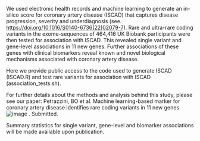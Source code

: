We used electronic health records and machine learning to generate an in-silico score for coronary artery disease (ISCAD) that captures disease progression, severity and underdiagnosis (see. https://doi.org/10.1016/S0140-6736(22)02079-7). Rare and ultra-rare coding variants in the exome-sequences of 464,416 UK Biobank participants were then tested for association with ISCAD. This revealed single variant and gene-level associations in 11 new genes. Further associations of these genes with clinical biomarkers reveal known and novel biological mechanisms associated with coronary artery disease.

Here we provide public access to the code used to generate ISCAD (ISCAD.R) and test rare variants for association with ISCAD (association_tests.sh).

For further details about the methods and analysis behind this study, please see our paper: Petrazzini, BO et al. Machine learning-based marker for coronary artery disease identifies rare coding variants in 11 new genes![image](https://user-images.githubusercontent.com/29777308/216778982-179ca6fa-6398-4926-9d72-3f09f2abc3af.png)
. Submitted.

Summary statistics for single variant, gene-level and biomarker associations will be made available upon publication.

